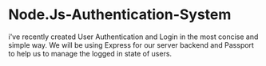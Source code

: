 # Node.Js-Authentication-System
i've recently created User Authentication  and Login in the most concise and simple way. We will be using Express for our server backend and Passport to help us  to manage the logged in state of users.  
